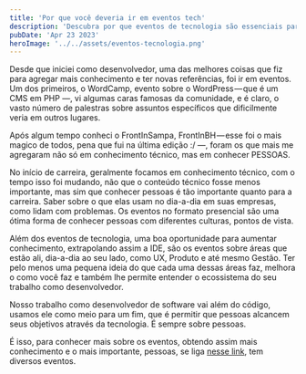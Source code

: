 ```yaml
---
title: 'Por que você deveria ir em eventos tech'
description: 'Descubra por que eventos de tecnologia são essenciais para desenvolvedores. Conheça pessoas, troque experiências e amplie conhecimentos além do código. Networking é fundamental para sua carreira em tech.'
pubDate: 'Apr 23 2023'
heroImage: '../../assets/eventos-tecnologia.png'
---
```


Desde que iniciei como desenvolvedor, uma das melhores coisas que fiz para agregar mais conhecimento e ter novas referências, foi ir em eventos. Um dos primeiros, o WordCamp, evento sobre o WordPress — que é um CMS em PHP —, vi algumas caras famosas da comunidade, e é claro, o vasto número de palestras sobre assuntos específicos que dificilmente veria em outros lugares.

Após algum tempo conheci o FrontInSampa, FrontInBH — esse foi o mais magico de todos, pena que fui na última edição :/ —, foram os que mais me agregaram não só em conhecimento técnico, mas em conhecer PESSOAS.

No início de carreira, geralmente focamos em conhecimento técnico, com o tempo isso foi mudando, não que o conteúdo técnico fosse menos importante, mas sim que conhecer pessoas é tão importante quanto para a carreira. Saber sobre o que elas usam no dia-a-dia em suas empresas, como lidam com problemas. Os eventos no formato presencial são uma ótima forma de conhecer pessoas com diferentes culturas, pontos de vista.

Além dos eventos de tecnologia, uma boa oportunidade para aumentar conhecimento, extrapolando assim a IDE, são os eventos sobre áreas que estão ali, dia-a-dia ao seu lado, como UX, Produto e até mesmo Gestão. Ter pelo menos uma pequena ideia do que cada uma dessas áreas faz, melhora o como você faz e também lhe permite entender o ecossistema do seu trabalho como desenvolvedor.

Nosso trabalho como desenvolvedor de software vai além do código, usamos ele como meio para um fim, que é permitir que pessoas alcancem seus objetivos através da tecnologia. É sempre sobre pessoas.

É isso, para conhecer mais sobre os eventos, obtendo assim mais conhecimento e o mais importante, pessoas, se liga [nesse link](https://github.com/Abacatinhos/eventos-tech-brasil), tem diversos eventos.